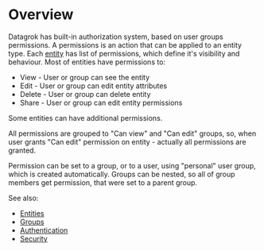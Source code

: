 <!-- TITLE: Authorization -->
<!-- SUBTITLE: -->

# Overview

Datagrok has built-in authorization system, based on user groups permissions. 
A permissions is an action that can be applied to an entity type. 
Each [entity](../entities/entities.md) has list of permissions, which define it's visibility and behaviour.
Most of entities have permissions to:

* View - User or group can see the entity
* Edit - User or group can edit entity attributes
* Delete - User or group can delete entity
* Share - User or group can edit entity permissions

Some entities can have additional permissions.

All permissions are grouped to "Can view" and "Can edit" groups, so, when user grants "Can edit" permission on entity - actually all permissions are granted.

Permission can be set to a group, or to a user, using "personal" user group, which is created automatically.
Groups can be nested, so all of group members get permission, that were set to a parent group.

See also:
 * [Entities](../entities/entities.md) 
 * [Groups](../entities/group.md)
 * [Authentication](authentication.md) 
 * [Security](security.md)
